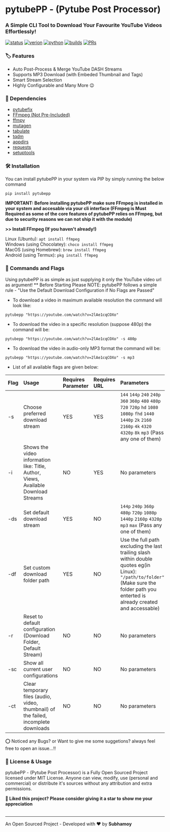 # pytubePP - (Pytube Post Processor)

### A Simple CLI Tool to Download Your Favourite YouTube Videos Effortlessly!

[![status](https://img.shields.io/badge/status-active-brightgreen.svg?style=flat)](https://github.com/neosubhamoy/pytubepp/)
[![verion](https://img.shields.io/badge/version-v1.0.2_stable-yellow.svg?style=flat)](https://github.com/neosubhamoy/pytubepp/)
[![python](https://img.shields.io/badge/python-v3.12.x-blue?logo=python&style=flat)](https://www.python.org/downloads/)
[![builds](https://img.shields.io/badge/builds-passing-brightgreen.svg?style=flat)](https://github.com/neosubhamoy/pytubepp/)
[![PRs](https://img.shields.io/badge/PRs-welcome-blue.svg?style=flat)](https://github.com/neosubhamoy/pytubepp/)


### **🏷️ Features**
* Auto Post-Process & Merge YouTube DASH Streams
* Supports MP3 Download (with Embeded Thumbnail and Tags)
* Smart Stream Selection
* Highly Configurable and Many More 😉

### **🧩 Dependencies**
* [pytubefix](https://pypi.org/project/pytubefix/)
* [FFmpeg (Not Pre-Included)](https://ffmpeg.org/)
* [ffmpy](https://pypi.org/project/ffmpy/)
* [mutagen](https://pypi.org/project/mutagen/)
* [tabulate](https://pypi.org/project/tabulate/)
* [tqdm](https://pypi.org/project/tqdm/)
* [appdirs](https://pypi.org/project/appdirs/)
* [requests](https://pypi.org/project/requests/)
* [setuptools](https://pypi.org/project/setuptools/)

### **🛠️ Installation**
You can install pytubePP in your system via PIP by simply running the below command

```terminal
pip install pytubepp
```
**IMPORTANT: Before installing pytubePP make sure FFmpeg is installed in your system and accesable via your cli interface (FFmpeg is Must Required as some of the core features of pytubePP relies on FFmpeg, but due to security reasons we can not ship it with the module)**

**>> Install FFmpeg (If you haven't already!)**

Linux (Ubuntu): `apt install ffmpeg`<br>
Windows (using Chocolatey): `choco install ffmpeg`<br>
MacOS (using Homebrew): `brew install ffmpeg`<br>
Android (using Termux): `pkg install ffmpeg`

### **📌 Commands and Flags**
Using pytubePP is as simple as just supplying it only the YouTube video url as argument!
** Before Starting Please NOTE: pytubePP follows a simple rule - "Use the Default Download Configuration if No Flags are Passed"
* To download a video in maximum available resolution the command will look like:
```terminal
pytubepp "https://youtube.com/watch?v=2lAe1cqCOXo"
```
* To download the video in a specific resolution (suppose 480p) the command will be:
```terminal
pytubepp "https://youtube.com/watch?v=2lAe1cqCOXo" -s 480p
```
* To download the video in audio-only MP3 format the command will be:
```terminal
pytubepp "https://youtube.com/watch?v=2lAe1cqCOXo" -s mp3
```
* List of all available flags are given below:

| Flag | Usage | Requires Parameter | Requires URL | Parameters | Default |
| :--- | :---  | :---               | :---         | :---       | :---    |
| -s | Choose preferred download stream | YES | YES | `144` `144p` `240` `240p` `360` `360p` `480` `480p` `720` `720p` `hd` `1080` `1080p` `fhd` `1440` `1440p` `2k` `2160` `2160p` `4k` `4320` `4320p` `8k` `mp3` (Pass any one of them) | Your chosen Default Stream via `-ds` flag |
| -i | Shows the video information like: Title, Author, Views, Available Download Streams | NO | YES | No parameters | No default |
| -ds | Set default download stream | YES | NO | `144p` `240p` `360p` `480p` `720p` `1080p` `1440p` `2160p` `4320p` `mp3` `max` (Pass any one of them) | `max` |
| -df | Set custom download folder path | YES | NO | Use the full path excluding the last trailing slash within double quotes eg(in Linux): `"/path/to/folder"` (Make sure the folder path you enterted is already created and accessable) | Within `Pytube Downloads` folder in your System's `Downloads` folder |
| -r | Reset to default configuration (Download Folder, Default Stream) | NO | NO | No parameters | No default |
| -sc | Show all current user configurations | NO | NO | No parameters | No default |
| -ct | Clear temporary files (audio, video, thumbnail) of the failed, incomplete downloads | NO | NO | No parameters | No default |


⭕ Noticed any Bugs? or Want to give me some suggetions? always feel free to open an issue...!!

### 📝 License & Usage

pytubePP - (Pytube Post Processor) is a Fully Open Sourced Project licensed under MIT License. Anyone can view, modify, use (personal and commercial) or distribute it's sources without any attribution and extra permissions.

**🌟 Liked this project? Please consider giving it a star to show me your appreciation**
<br></br>

****

An Open Sourced Project - Developed with ❤️ by **Subhamoy**